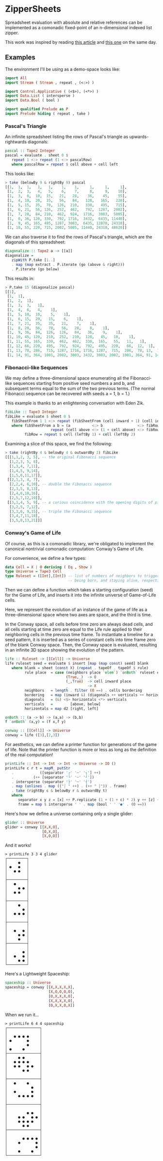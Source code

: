 ZipperSheets
============

Spreadsheet evaluation with absolute and relative references can be implemented as a comonadic fixed-point of an n-dimensional indexed list zipper.

This work was inspired by reading [this article](http://blog.emillon.org/posts/2012-10-18-comonadic-life.html) and [this one](http://blog.sigfpe.com/2006/11/from-l-theorem-to-spreadsheet.html) on the same day.

Examples
--------

The environment I'll be using as a demo-space looks like:
```Haskell
import All
import Stream ( Stream , repeat , (<:>) )

import Control.Applicative ( (<$>), (<*>) )
import Data.List ( intersperse )
import Data.Bool ( bool )

import qualified Prelude as P
import Prelude hiding ( repeat , take )
```

### Pascal's Triangle

An infinite spreadsheet listing the rows of Pascal's triangle as upwards-rightwards diagonals:

```Haskell
pascal :: Tape2 Integer
pascal = evaluate . sheet 0 $
   repeat 1 <:> repeat (1 <:> pascalRow)
   where pascalRow = repeat $ cell above + cell left
```

This looks like:

```Haskell
> take (belowBy 9 & rightBy 9) pascal
[[1,  1,  1,   1,   1,    1,    1,     1,     1,     1], 
 [1,  2,  3,   4,   5,    6,    7,     8,     9,    10], 
 [1,  3,  6,  10,  15,   21,   28,    36,    45,    55], 
 [1,  4, 10,  20,  35,   56,   84,   120,   165,   220], 
 [1,  5, 15,  35,  70,  126,  210,   330,   495,   715], 
 [1,  6, 21,  56, 126,  252,  462,   792,  1287,  2002], 
 [1,  7, 28,  84, 210,  462,  924,  1716,  3003,  5005], 
 [1,  8, 36, 120, 330,  792, 1716,  3432,  6435, 11440], 
 [1,  9, 45, 165, 495, 1287, 3003,  6435, 12870, 24310], 
 [1, 10, 55, 220, 715, 2002, 5005, 11440, 24310, 48620]]
```

We can also traverse it to find the rows of Pascal's triangle, which are the diagonals of this spreadsheet:

```Haskell
diagonalize :: Tape2 a -> [[a]]
diagonalize = 
   zipWith P.take [1..]
   . map (map extract . P.iterate (go (above & right)))
   . P.iterate (go below)
```

This results in:

```Haskell
> P.take 15 (diagonalize pascal)
[[1],
 [1,  1], 
 [1,  2,  1], 
 [1,  3,  3,   1], 
 [1,  4,  6,   4,    1], 
 [1,  5, 10,  10,    5,    1], 
 [1,  6, 15,  20,   15,    6,    1], 
 [1,  7, 21,  35,   35,   21,    7,    1], 
 [1,  8, 28,  56,   70,   56,   28,    8,    1], 
 [1,  9, 36,  84,  126,  126,   84,   36,    9,    1], 
 [1, 10, 45, 120,  210,  252,  210,  120,   45,   10,    1], 
 [1, 11, 55, 165,  330,  462,  462,  330,  165,   55,   11,   1], 
 [1, 12, 66, 220,  495,  792,  924,  792,  495,  220,   66,  12,  1], 
 [1, 13, 78, 286,  715, 1287, 1716, 1716, 1287,  715,  286,  78, 13,  1], 
 [1, 14, 91, 364, 1001, 2002, 3003, 3432, 3003, 2002, 1001, 364, 91, 14, 1]]
```

### Fibonacci-like Sequences

We may define a three-dimensional space enumerating all the Fibonacci-like sequences starting from positive seed numbers a and b, and subsequent terms equal to the sum of the two previous terms. (The normal Fibonacci sequence can be recovered with seeds a = 1, b = 1.)

This example is thanks to an enlightening conversation with Eden Zik.

```Haskell
fibLike :: Tape3 Integer
fibLike = evaluate $ sheet 0 $
   fibSheetFrom 1 1 <:> repeat (fibSheetFrom (cell inward + 1) (cell inward))
   where fibSheetFrom a b = (a          <:> b                <:> fibRow) <:>
                     repeat (cell above <:> (1 + cell above) <:> fibRow)
         fibRow = repeat $ cell (leftBy 1) + cell (leftBy 2)
```

Examining a slice of this space, we find the following:

```Haskell
> take (rightBy 4 & belowBy 4 & outwardBy 2) fibLike
[[[1,1,2, 3, 5], -- the original Fibonacci sequence
  [1,2,3, 5, 8],
  [1,3,4, 7,11],
  [1,4,5, 9,14],
  [1,5,6,11,17]],
 [[2,1,3, 4, 7],
  [2,2,4, 6,10], -- double the Fibonacci sequence
  [2,3,5, 8,13],
  [2,4,6,10,16],
  [2,5,7,12,19]],
 [[3,1,4, 5, 9], -- a curious coincidence with the opening digits of pi
  [3,2,5, 7,12],
  [3,3,6, 9,15], -- triple the Fibonacci sequence
  [3,4,7,11,18],
  [3,5,8,13,21]]]
```

### Conway's Game of Life

Of course, as this is a comonadic library, we're obligated to implement the canonical nontrivial comonadic computation: Conway's Game of Life.

For convenience, we define a few types:

```Haskell
data Cell = X | O deriving ( Eq , Show )
type Universe = Tape3 Cell
type Ruleset = ([Int],[Int]) -- list of numbers of neighbors to trigger
                             -- being born, and staying alive, respectively
```

Then we can define a function which takes a starting configuration (seed) for the Game of Life, and inserts it into the infinite universe of Game-of-Life cells.

Here, we represent the evolution of an instance of the game of life as a three-dimensional space where two axes are space, and the third is time.

In the Conway space, all cells before time zero are always dead cells, and all cells starting at time zero are equal to the Life rule applied to their neighboring cells in the previous time frame. To instantiate a timeline for a seed pattern, it is inserted as a series of constant cells into time frame zero of the blank Conway space. Then, the Conway space is evaluated, resulting in an infinite 3D space showing the evolution of the pattern.

```Haskell
life :: Ruleset -> [[Cell]] -> Universe
life ruleset seed = evaluate $ insert [map (map const) seed] blank
   where blank = sheet (const X) (repeat . tapeOf . tapeOf $ rule)
         rule place  = case (neighbors place `elem`) `onBoth` ruleset of
                            (True,_)  -> O
                            (_,True)  -> cell inward place
                            _         -> X
         neighbors   = length . filter (O ==) . cells bordering
         bordering   = map (inward &) (diagonals ++ verticals ++ horizontals)
         diagonals   = (&) <$> horizontals <*> verticals
         verticals   =        [above, below]
         horizontals = map d2 [right, left]

onBoth :: (a -> b) -> (a,a) -> (b,b)
f `onBoth` (x,y) = (f x,f y)

conway :: [[Cell]] -> Universe
conway = life ([3],[2,3])
```

For aesthetics, we can define a printer function for generations of the game of life. Note that the printer function is more or less as long as the definition of the real computation!

```Haskell
printLife :: Int -> Int -> Int -> Universe -> IO ()
printLife c r t = mapM_ putStr
   .            ([separator '┌' '─' '┐'] ++)
   .         (++ [separator '└' '─' '┘']) 
   . intersperse (separator '├' '─' '┤')
   . map (unlines . map (("│ " ++) . (++ " │")) . frame)
   . take (rightBy c & belowBy r & outwardBy t)
   where
      separator x y z = [x] ++ P.replicate (1 + (1 + c) * 2) y ++ [z] ++ "\n"
      frame = map $ intersperse ' ' . map (bool ' ' '●' . (O ==))
```

Here's how we define a universe containing only a single glider:

```Haskell
glider :: Universe
glider = conway [[X,X,O],
                 [O,X,O],
                 [X,O,O]]
```

And it works!

```
> printLife 3 3 4 glider
┌─────────┐
│     ●   │
│ ●   ●   │
│   ● ●   │
│         │
├─────────┤
│   ●     │
│     ● ● │
│   ● ●   │
│         │
├─────────┤
│     ●   │
│       ● │
│   ● ● ● │
│         │
├─────────┤
│         │
│   ●   ● │
│     ● ● │
│     ●   │
├─────────┤
│         │
│       ● │
│   ●   ● │
│     ● ● │
└─────────┘
```

Here's a Lightweight Spaceship:

```Haskell
spaceship :: Universe
spaceship = conway [[X,X,X,X,X],
                    [X,O,O,O,O],
                    [O,X,X,X,O],
                    [X,X,X,X,O],
                    [O,X,X,O,X]]
```

When we run it...

```
> printLife 6 4 4 spaceship
┌───────────────┐
│               │
│   ● ● ● ●     │
│ ●       ●     │
│         ●     │
│ ●     ●       │
├───────────────┤
│     ● ●       │
│   ● ● ● ●     │
│   ● ●   ● ●   │
│       ● ●     │
│               │
├───────────────┤
│   ●     ●     │
│           ●   │
│   ●       ●   │
│     ● ● ● ●   │
│               │
├───────────────┤
│               │
│         ● ●   │
│     ● ●   ● ● │
│     ● ● ● ●   │
│       ● ●     │
├───────────────┤
│               │
│       ● ● ● ● │
│     ●       ● │
│             ● │
│     ●     ●   │
└───────────────┘
```

